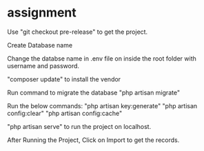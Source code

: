 # assignment
Use "git checkout pre-release" to get the project.

Create Database name

Change the databse name in .env file on inside the root folder with username and password.

"composer update" to install the vendor

Run command to migrate the database "php artisan migrate"

Run the below commands:
"php artisan key:generate"
"php artisan config:clear"
"php artisan config:cache"
	
"php artisan serve" to run the project on localhost.

After Running the Project, Click on Import to get the records.
